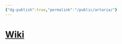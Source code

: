 ```yaml
---
{"dg-publish":true,"permalink":"/public/artaria/"}
---
```


# [Wiki](https://www.wikiwand.com/en/Artaria)